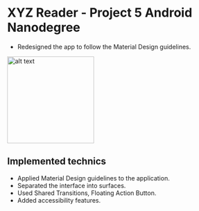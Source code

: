 # XYZ Reader - Project 5 Android Nanodegree
* Redesigned the app to follow the Material Design guidelines.

<img src="http://adkdevelopment.com/download/photos/builditbigger1.gif" alt="alt text" style="width:200;height:200">

## Implemented technics
* Applied Material Design guidelines to the application.
* Separated the interface into surfaces.
* Used Shared Transitions, Floating Action Button.
* Added accessibility features.


